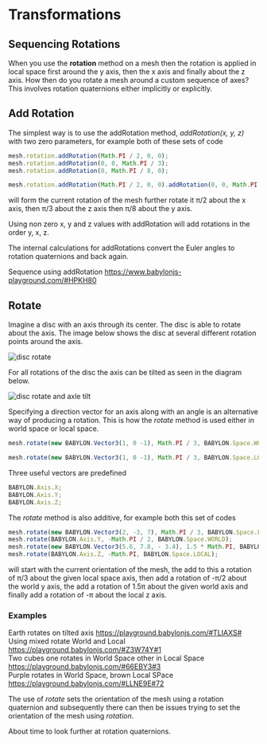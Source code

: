 # Transformations
## Sequencing Rotations
When you use the **rotation** method on a mesh then the rotation is applied in local space first around the y axis, then the x axis and finally about the z axis. How then do you rotate a mesh around a custom sequence of axes? This involves rotation quaternions either implicitly or explicitly.

## Add Rotation
The simplest way is to use the addRotation method, *addRotation(x, y, z)* with two zero parameters, for example both of these sets of code

```javascript
mesh.rotation.addRotation(Math.PI / 2, 0, 0);
mesh.rotation.addRotation(0, 0, Math.PI / 3);
mesh.rotation.addRotation(0, Math.PI / 8, 0);
```

```javascript
mesh.rotation.addRotation(Math.PI / 2, 0, 0).addRotation(0, 0, Math.PI / 3).addRotation(0, Math.PI / 8);
```

will form the current rotation of the mesh further rotate it &pi;/2 about the x axis, then &pi;/3 about the z axis then &pi;/8 about the y axis.

Using non zero x, y and z values with addRotation will add rotations in the order y, x, z.

The internal calculations for addRotations convert the Euler angles to rotation quaternions and back again.

Sequence using addRotation https://www.babylonjs-playground.com/#HPKH80

## Rotate
Imagine a disc with an axis through its center. The disc is able to rotate about the axis. The image below shows the disc at several different rotation points around the axis.

![disc rotate](/img/how_to/Mesh/quat1.jpg)

For all rotations of the disc the axis can be tilted as seen in the diagram below.

![disc rotate and axle tilt](/img/how_to/Mesh/quat2.jpg)

Specifying a direction vector for an axis along with an angle is an alternative way of producing a rotation. This is how the *rotate* method is used either in world space or local space. 

```javascript
mesh.rotate(new BABYLON.Vector3(1, 0 -1), Math.PI / 3, BABYLON.Space.WORLD);
```

```javascript
mesh.rotate(new BABYLON.Vector3(1, 0 -1), Math.PI / 3, BABYLON.Space.LOCAL);
```

Three useful vectors are predefined

```javascript
BABYLON.Axis.X;
BABYLON.Axis.Y;
BABYLON.Axis.Z;
```
The *rotate* method is also additive, for example both this set of codes 

```javascript
mesh.rotate(new BABYLON.Vector3(2, -3, 7), Math.PI / 3, BABYLON.Space.LOCAL);  
mesh.rotate(BABYLON.Axis.Y, -Math.PI / 2, BABYLON.Space.WORLD);
mesh.rotate(new BABYLON.Vector3(5.6, 7.8, - 3.4), 1.5 * Math.PI, BABYLON.Space.WORLD);
mesh.rotate(BABYLON.Axis.Z, -Math.PI, BABYLON.Space.LOCAL);
```

will start with the current orientation of the mesh, the add to this a rotation of &pi;/3 about the given local space axis, then add a rotation of -&pi;/2 about the world y axis, the add a rotation of 1.5&pi; about the given world axis and finally add a rotation of -&pi; about the local z axis.

### Examples
Earth rotates on tilted axis https://playground.babylonjs.com/#TLIAXS#  
Using mixed rotate World and Local https://playground.babylonjs.com/#Z3W74Y#1  
Two cubes one rotates in World Space other in Local Space https://playground.babylonjs.com/#66EBY3#3  
 Purple rotates in World Space, brown Local SPace https://playground.babylonjs.com/#LLNE9E#72

The use of *rotate* sets the orientation of the mesh using a rotation quaternion and subsequently there can then be issues trying to set the orientation of the mesh using *rotation*.

About time to look further at rotation quaternions.


